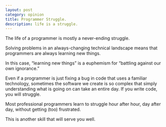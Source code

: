 ```yaml
---
layout: post
category: opinion
title: Programmer Struggle.
description: life is a struggle.
---
```

The life of a programmer is mostly a never-ending struggle. 

Solving problems in an always-changing technical landscape means that programmers are always learning new things.

In this case, “learning new things” is a euphemism for “battling against our own ignorance.” 

Even if a programmer is just fixing a bug in code that uses a familiar technology, sometimes the software we create is so complex that simply understanding what is going on can take an entire day.
If you write code, you will struggle.

Most professional programmers learn to struggle hour after hour, day after day, without getting (too) frustrated.

This is another skill that will serve you well.

